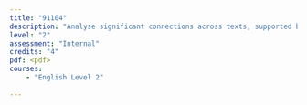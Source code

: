 ```yaml
---
title: "91104"
description: "Analyse significant connections across texts, supported by evidence"
level: "2"
assessment: "Internal"
credits: "4"
pdf: <pdf>
courses:
    - "English Level 2"
    
---
```

